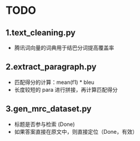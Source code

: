 # TODO
## 1.text_cleaning.py
- 腾讯词向量的词典用于结巴分词提高覆盖率

## 2.extract_paragraph.py
- 匹配得分的计算：mean(f1) * bleu
- 长度较短的 para 进行拼接，再计算匹配得分

## 3.gen_mrc_dataset.py
- 标题是否参与检索 (Done)
- 如果答案直接在原文中，则直接定位（Done，有效）
